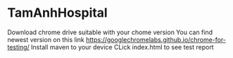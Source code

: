 # TamAnhHospital
Download chrome drive suitable with your chome version
You can find newest version on this link https://googlechromelabs.github.io/chrome-for-testing/ 
Install maven to your device
CLick index.html to see test report

